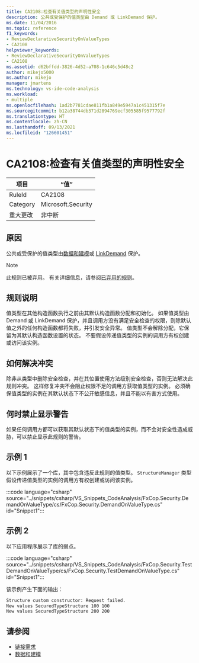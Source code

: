 ```yaml
---
title: CA2108:检查有关值类型的声明性安全
description: 公共或受保护的值类型由 Demand 或 LinkDemand 保护。
ms.date: 11/04/2016
ms.topic: reference
f1_keywords:
- ReviewDeclarativeSecurityOnValueTypes
- CA2108
helpviewer_keywords:
- ReviewDeclarativeSecurityOnValueTypes
- CA2108
ms.assetid: d62bffdd-3826-4d52-a708-1c646c5d48c2
author: mikejo5000
ms.author: mikejo
manager: jmartens
ms.technology: vs-ide-code-analysis
ms.workload:
- multiple
ms.openlocfilehash: 1ad2b7781cdae811fb1a849e5947a1c451315f7e
ms.sourcegitcommit: b12a38744db371d2894769ecf305585f9577792f
ms.translationtype: HT
ms.contentlocale: zh-CN
ms.lasthandoff: 09/13/2021
ms.locfileid: "126601451"
---
```

# <a name="ca2108-review-declarative-security-on-value-types"></a>CA2108:检查有关值类型的声明性安全

|项目|“值”|
|-|-|
|RuleId|CA2108|
|Category|Microsoft.Security|
|重大更改|非中断|

## <a name="cause"></a>原因
公共或受保护的值类型由[数据和建模](/dotnet/framework/data/index)或 [LinkDemand](/dotnet/framework/misc/link-demands) 保护。

> [!NOTE]
> 此规则已被弃用。 有关详细信息，请参阅[已弃用的规则](fxcop-unported-deprecated-rules.md)。

## <a name="rule-description"></a>规则说明

值类型在其他构造函数执行之前由其默认构造函数分配和初始化。 如果值类型由 Demand 或 LinkDemand 保护，并且调用方没有满足安全检查的权限，则除默认值之外的任何构造函数都将失败，并引发安全异常。 值类型不会解除分配，它保留为其默认构造函数设置的状态。 不要假设传递值类型的实例的调用方有权创建或访问该实例。

## <a name="how-to-fix-violations"></a>如何解决冲突

除非从类型中删除安全检查，并在其位置使用方法级别安全检查，否则无法解决此规则冲突。 这样修复冲突不会阻止权限不足的调用方获取值类型的实例。 必须确保值类型的实例在其默认状态下不公开敏感信息，并且不能以有害方式使用。

## <a name="when-to-suppress-warnings"></a>何时禁止显示警告

如果任何调用方都可以获取其默认状态下的值类型的实例，而不会对安全性造成威胁，可以禁止显示此规则的警告。

## <a name="example-1"></a>示例 1

以下示例展示了一个库，其中包含违反此规则的值类型。 `StructureManager` 类型假设传递值类型的实例的调用方有权创建或访问该实例。

:::code language="csharp" source="../snippets/csharp/VS_Snippets_CodeAnalysis/FxCop.Security.DemandOnValueType/cs/FxCop.Security.DemandOnValueType.cs" id="Snippet1":::

## <a name="example-2"></a>示例 2

以下应用程序展示了库的弱点。

:::code language="csharp" source="../snippets/csharp/VS_Snippets_CodeAnalysis/FxCop.Security.TestDemandOnValueType/cs/FxCop.Security.TestDemandOnValueType.cs" id="Snippet1":::

该示例产生下面的输出：

```txt
Structure custom constructor: Request failed.
New values SecuredTypeStructure 100 100
New values SecuredTypeStructure 200 200
```

## <a name="see-also"></a>请参阅

- [链接需求](/dotnet/framework/misc/link-demands)
- [数据和建模](/dotnet/framework/data/index)
